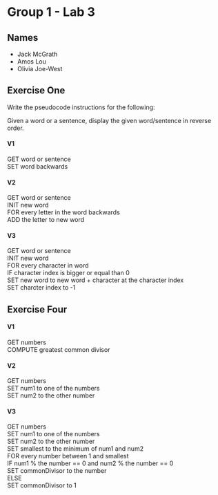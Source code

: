 # Group 1 - Lab 3

## Names

* Jack McGrath
* Amos Lou
* Olivia Joe-West

## Exercise One

Write the pseudocode instructions for the following:

Given a word or a sentence, display the given word/sentence in reverse order.

#### V1
GET word or sentence<br>
SET word backwards

#### V2
GET word or sentence<br>
INIT new word<br>
FOR every letter in the word backwards<br>
   ADD the letter to new word<br>

#### V3
GET word or sentence<br>
INIT new word<br>
FOR every character in word<br>
  IF character index is bigger or equal than 0<br>
    SET new word to new word + character at the character index<br>
    SET charcter index to -1<br>
  
## Exercise Four

#### V1
GET numbers<br>
COMPUTE greatest common divisor<br>

#### V2
GET numbers<br>
SET num1 to one of the numbers<br>
SET num2 to the other number<br>


#### V3
GET numbers<br>
SET num1 to one of the numbers<br>
SET num2 to the other number<br>
SET smallest to the minimum of num1 and num2<br>
FOR every number between 1 and smallest<br>
  IF num1 % the number == 0 and num2 % the number == 0<br>
    SET commonDivisor to the number<br>
  ELSE<br>
    SET commonDivisor to 1<br>
 
    
  
